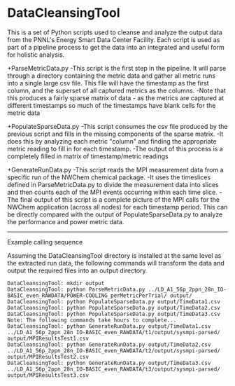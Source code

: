 DataCleansingTool
=================

This is a set of Python scripts used to cleanse and analyze the output data from the PNNL's Energy Smart Data Center Facility.
Each script is used as part of a pipeline process to get the data into an integrated and useful form for holistic analysis.

+ParseMetricData.py
-This script is the first step in the pipeline.  It will parse through a directory containing the metric data and gather all metric runs into a single large csv file.  This file will have the timestamp as the first column, and the superset of all captured metrics as the columns.
-Note that this produces a fairly sparse matrix of data - as the metrics are captured at different timestamps so much of the timestamps have blank cells for the metric data

+PopulateSparseData.py
-This script consumes the csv file produced by the previous script and fills in the missing components of the sparse matrix.
-It does this by analyzing each metric "column" and finding the appropriate metric reading to fill in for each timestamp.
-The output of this process is a completely filled in matrix of timestamp/metric readings

+GenerateRunData.py
-This script reads the MPI measurement data from a specific run of the NWChem chemical package.
-It uses the timeslices defined in ParseMetricData.py to divide the measurement data into slices and then counts each of the MPI events occurring within each time slice.
-The final output of this script is a complete picture of the MPI calls for the NWChem application (across all nodes) for each timestamp period.  This can be directly compared with the output of PopulateSparseData.py to analyze the performance and power metric data.


--------------------------------

Example calling sequence

Assuming the DataCleansingTool directory is installed at the same level as the extracted run data, the following commands will transform the data and output the required files into an output directory.

    DataCleansingTool: mkdir output
    DataCleansingTool: python ParseMetricData.py ../LD_A1_56p_2ppn_28n_IO-BASIC_even_RAWDATA/POWER-COOLING_perMetricPerTrial/ output/
    DataCleansingTool: python PopulateSparseData.py output/TimeData1.csv
    DataCleansingTool: python PopulateSparseData.py output/TimeData2.csv
    DataCleansingTool: python PopulateSparseData.py output/TimeData3.csv
    Note: The following commands take hours to complete...
    DataCleansingTool: python GenerateRunData.py output/TimeData1.csv ../LD_A1_56p_2ppn_28n_IO-BASIC_even_RAWDATA/t1/output/sysmpi-parsed/  output/MPIResultsTest1.csv
    DataCleansingTool: python GenerateRunData.py output/TimeData2.csv ../LD_A1_56p_2ppn_28n_IO-BASIC_even_RAWDATA/t2/output/sysmpi-parsed/ output/MPIResultsTest2.csv
    DataCleansingTool: python GenerateRunData.py output/TimeData3.csv ../LD_A1_56p_2ppn_28n_IO-BASIC_even_RAWDATA/t3/output/sysmpi-parsed/ output/MPIResultsTest3.csv
